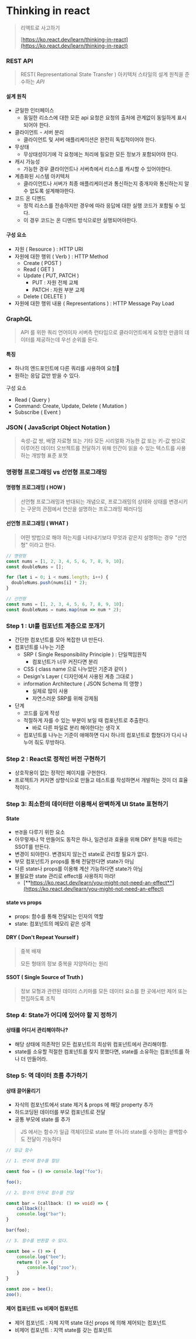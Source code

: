 # Thinking in react

> 리액트로 사고하기
>
> [https://ko.react.dev/learn/thinking-in-react](https://ko.react.dev/learn/thinking-in-react)

### REST API

> REST( Representational State Transfer ) 아키텍처 스타일의 설계 원칙을 준수하는 _API_

#### 설계 원칙

* 균일한 인터페이스
  * 동일한 리소스에 대한 모든 api 요청은 요청의 출처에 관계없이 동일하게 표시되어야 한다.
* 클라이언트 - 서버 분리
  * 클라이언트 및 서버 애플리케이션은 완전히 독립적이어야 한다.
* 무상태
  * 무상태성이기에 각 요청에는 처리에 필요한 모든 정보가 포함되어야 한다.
* 캐시 가능성
  * 가능한 경우 클라이언트나 서버측에서 리소스를 캐시할 수 있어야한다.
* 계층화된 시스템 아키텍처
  * 클라이언트나 서버가 최종 애플리케이션과 통신하는지 중개자와 통신하는지 알 수 없도록 설계해야한다.
* 코드 온 디멘드
  * 정적 리소스를 전송하지만 경우에 따라 응답에 대한 실행 코드가 포함될 수 있다.
  * 이 경우 코드는 온 디맨드 방식으로만 실행되어야한다.

#### 구성 요소

* 자원 ( Resource ) : HTTP URI
* 자원에 대한 행위 ( Verb ) : HTTP Method
  * Create ( POST )
  * Read ( GET )
  * Update ( PUT, PATCH )
    * PUT : 자원 전체 교체
    * PATCH : 자원 부분 교체
  * Delete ( DELETE )
* 자원에 대한 행위 내용 ( Representations ) : HTTP Message Pay Load

### GraphQL

> API 를 위한 쿼리 언어이자 서버측 런타임으로 클라이언트에게 요청한 만큼의 데이터를 제공하는데 우선 순위를 둔다.

#### 특징

* 하나의 엔드포인트에 다른 쿼리를 사용하여 요청
* 원하는 응답 값만 받을 수 있다.

구성 요소

* Read ( Query )
* Command: Create, Update, Delete ( Mutation )
* Subscribe ( Event )

### JSON ( JavaScript Object Notation )

> 속성-값 쌍, 배열 자료형 또는 기타 모든 시리얼화 가능한 값 또는 키-값 쌍으로 이루어진 데이터 오브젝트를 전달하기 위해 인간이 읽을 수 있는 텍스트를 사용하는 개방형 표준 포맷

### 명령형 프로그래밍 vs 선언형 프로그래밍

#### 명령형 프로그래밍 ( HOW )

> 선언형 프로그래밍과 반대되는 개념으로, 프로그래밍의 상태와 상태를 변경시키는 구문의 관점에서 연산을 설명하는 프로그래밍 패러다임

#### 선언형 프로그래밍 ( WHAT )

> 어떤 방법으로 해야 하는지를 나타내기보다 무엇과 같은지 설명하는 경우 "선언형" 이라고 한다.

```typescript
// 명령형
const nums = [1, 2, 3, 4, 5, 6, 7, 8, 9, 10];
const doubleNums = [];

for (let i = 0; i < nums.length; i++) {
  doubleNums.push(nums[i] * 2);
}

// 선언형
const nums = [1, 2, 3, 4, 5, 6, 7, 8, 9, 10];
const doubleNums = nums.map(num => num * 2);
```

### Step 1 : UI를 컴포넌트 계층으로 쪼개기 <a href="#step-1-break-the-ui-into-a-component-hierarchy" id="step-1-break-the-ui-into-a-component-hierarchy"></a>

* 간단한 컴포넌트를 모아 복잡한 UI 만든다.
* 컴포넌트를 나누는 기준
  * SRP ( Single Responsibility Principle ) : 단일책임원칙
    * 컴포넌트가 너무 커진다면 분리
  * CSS ( class name 으로 나누었던 기준과 같이 )
  * Design's Layer ( 디자인에서 사용된 계층 그대로 )
  * information Architecture ( JSON Schema 의 영향 )
    * 실제로 많이 사용
    * 자연스러운 SRP를 위해 강제됨
* 단계
  * 코드를 길게 작성
  * 적절하게 자를 수 있는 부분이 보일 때 컴포넌트로 추출한다.
    * 바로 다른 파일로 분리 해야한다는 생각 X
  * 컴포넌트를 나누는 기준이 애매하면 다시 하나의 컴포넌트로 합쳤다가 다시 나누어 줘도 무방하다.

### Step 2 : React로 정적인 버전 구현하기 <a href="#step-2-build-a-static-version-in-react" id="step-2-build-a-static-version-in-react"></a>

* 상호작용이 없는 정적인 페이지를 구현한다.
* 프로젝트가 커지면 상향식으로 만들고 테스트를 작성하면서 개발하는 것이 더 효율적이다.

### Step 3: 최소한의 데이터만 이용해서 완벽하게 UI State 표현하기 <a href="#step-3-find-the-minimal-but-complete-representation-of-ui-state" id="step-3-find-the-minimal-but-complete-representation-of-ui-state"></a>

#### State

* `변경`을 다루기 위한 요소
* 아무렇게나 막 만들어도 동작은 하나, 일관성과 효율을 위해 DRY 원칙을 따르는 SSOT를 만든다.
* 변경이 되야한다. 변경되지 않는건 state로 관리할 필요가 없다.
* 부모 컴포넌트가 props를 통해 전달한다면 state가 아님
* 다른 state나 props를 이용해 계산 가능하다면 state가 아님
* 불필요한 state 관리로 effect를 사용하지 마라!
  * [**https://ko.react.dev/learn/you-might-not-need-an-effect**](https://ko.react.dev/learn/you-might-not-need-an-effect)

#### state vs props

* props: 함수를 통해 전달되는 인자의 역할
* state: 컴포넌트의 메모리 같은 성격

#### DRY ( Don't Repeat Yourself )

> 중복 배재
>
> 모든 형태의 정보 중복을 지양하라는 원리

#### SSOT ( Single Source of Truth )

> 정보 모형과 관련된 데이터 스키마를 모든 데이터 요소를 한 곳에서만 제어 또는 편집하도록 조직

### Step 4: State가 어디에 있어야 할 지 정하기  <a href="#step-4-identify-where-your-state-should-live" id="step-4-identify-where-your-state-should-live"></a>

#### 상태를 어디서 관리해야하나?

* 해당 상태에 의존적인 모든 컴포넌트의 최상위 컴포넌트에서 관리해야함.
* state를 소유할 적절한 컴포넌트를 찾지 못했다면, state를 소유하는 컴포넌트를 하나 더 만들어라.

### Step 5: 역 데이터 흐름 추가하기 <a href="#step-5-add-inverse-data-flow" id="step-5-add-inverse-data-flow"></a>

#### 상태 끌어올리기

* 자식의 컴포넌트에서 state 제거 & props 에 해당 property 추가
* 하드코딩된 데이터를 부모 컴포넌트로 전달
* 공통 부모에 state 를 추가

> JS 에서는 함수가 일급 객체이므로 state 뿐 아니라 state를 수정하는 콜백함수도 전달이 가능하다

```typescript
// 일급 함수

// 1. 변수에 함수를 할당

const foo = () => console.log("foo");

foo();

// 2. 함수의 인자로 함수를 전달

const bar = (callback: () => void) => {
    callback();
    console.log("bar");
} 

bar(foo);

// 3. 함수를 반환할 수 있다.

const bee = () => {
    console.log("bee");
    return () => {
        console.log("zoo");
    }
}

const zoo = bee();
zoo();
```

#### 제어 컴포넌트 vs 비제어 컴포넌트

* 제어 컴포넌트 : 자체 지역 state 대신 props 에 의해 제어되는 컴포넌트
* 비제어 컴포넌트 : 지역 state를 갖는 컴포넌트
